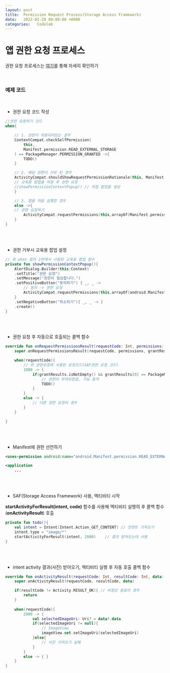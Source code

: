 ```yaml
---
layout: post
title:  Permission Request Process(Storage Access Framework)
date:   2022-02-20 00:00:00 +0900
categories:   Codelab
---
```


# 앱 권한 요청 프로세스



권한 요청 프로세스는 [여기]를 통해 자세히 확인하기

[여기]: https://developer.android.com/training/permissions/requesting?hl=ko

<br>

### 예제 코드

<br>

* 권한 요청 코드 작성

```kotlin
//권한 요청하기 코드
when{

    // 1. 권한이 허용되어있는 경우
    ContextCompat.checkSelfPermission(
        this,
        Manifest.permission.READ_EXTERNAL_STORAGE
    ) == PackageManager.PERMISSION_GRANTED ->{
        TODO()
    }

    // 2. 해당 권한이 거부 된 경우
    ActivityCompat.shouldShowRequestPermissionRationale(this, Manifest.permission.READ_EXTERNAL_STORAGE) ->{
    // 교육용 팝업을 띄운 후 권한 요청
    //showPermissionContextPopup() // 직접 팝업을 생성
    }

    // 3. 앱을 처음 실행한 경우
    else ->{
    // 권한 요청하기
        ActivityCompat.requestPermissions(this,arrayOf(Manifest.permission.READ_EXTERNAL_STORAGE),1000) // 1000 코드 기억
    }
}
```


<br><Br>


* 권한 거부시 교육용 팝업 설정


```kotlin
// 위 when 절의 2번에서 사용된 교육용 팝업 함수
private fun showPermissionContextPopup(){
    AlertDialog.Builder(this:Context)
    .setTitle("권한 요청")
    .setMessage("권한이 필요합니다.")
    .setPositiveButton("동의하기") { _, _ -> 
        // 동의 -> 권한 요청
        ActivityCompat.requestPermissions(this,arrayOf(android.Manifest.permission.READ_EXTERNAL_STORAGE), 1000)
    }
    .setNegativeButton("취소하기"){ _, _ -> }
    .create()
}
```

<br><br>

* 권한 요청 후 자동으로 호출되는 콜백 함수

```kotlin
override fun onRequestPermissionsResult(requestCode: Int, permissions: Array<out String>, grantResults: IntArray){
    super.onRequestPermissionsResult(requestCode, permissions, grantResults)

    when(requestCode){
        // 위 권한요청에 사용된 요청코드(SAF권한 요청 코드)
        1000 -> {
            if(grantResults.isNotEmpty() && grantResults[0] == PackageManager.PERMISSION_GRANTED){
                // 권한이 부여되었음, 기능 동작
                TODO()
            }
        }
        else -> { 
            // 다른 권한 요청의 경우
        }
    }

}
```

<br><br>

* Manifest에 권한 선언하기

```xml
<uses-permission android:name="android.Manifest.permission.READ_EXTERNAL_STORAGE"/>

<application
    ...
```

<br><br>

* SAF(Storage Access Framework) 사용, 엑티비티 시작

__startActivityForResult(intent, code)__ 함수를 사용해 엑티비티 실행의 후 콜백 함수(__onActivityResult__) 호출

```kotlin
private fun todo(){
    val intent = Intent(Intent.Action_GET_CONTENT) // 컨텐트 가져오기
    intent.type = "image/*"
    startActivityForResult(intent, 2000)    // 결과 받아오는데 사용
}
```

<br><br>

* intent activity 결과(사진) 받아오기, 엑티비티 실행 후 자동 호출 콜백 함수

```kotlin
override fun onActivityResult(requestCode: Int, resultCode: Int, data: Intent?){
    super.onActivityResult(requestCode, resultCode, data)

    if(resultCode != Activity.RESULT_OK){ // 비정상 종료의 경우
        return
    }
    
    when(requestCode){
        2000 -> {
            val selectedImageUri: Uri? = data?.data
            if(selectedImageUri != null){
                // ImageView
                imageView.set.setImageUri(selectedImageUri)
            }else{
                // 사진 가져오기 실패
            }
        }
        else -> { }
    }
}
```